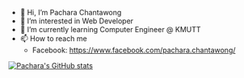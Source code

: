 - 👋 Hi, I’m Pachara Chantawong
- 👀 I’m interested in Web Developer
- 🌱 I’m currently learning Computer Engineer @ KMUTT
- 📫 How to reach me 
  - Facebook: https://www.facebook.com/pachara.chantawong/

<!---
yukikwi/yukikwi is a ✨ special ✨ repository because its `README.md` (this file) appears on your GitHub profile.
You can click the Preview link to take a look at your changes.
--->
[![Pachara's GitHub stats](https://github-readme-stats.vercel.app/api?username=yukikwi)](https://github.com/yukikwi/yukikwi)
